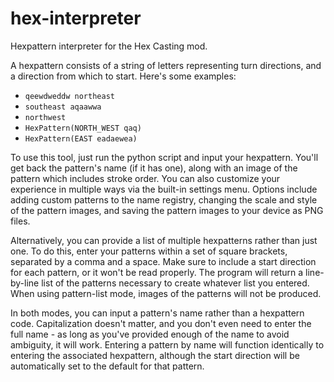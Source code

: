 # hex-interpreter
Hexpattern interpreter for the Hex Casting mod.

A hexpattern consists of a string of letters representing turn directions, and a direction from which to start.
Here's some examples:
- `qeewdweddw northeast`
- `southeast aqaawwa`
- `northwest`
- `HexPattern(NORTH_WEST qaq)`
- `HexPattern(EAST eadaewea)`

To use this tool, just run the python script and input your hexpattern. You'll get back the pattern's name (if it has one), along with an image of the pattern which includes stroke order. You can also customize your experience in multiple ways via the built-in settings menu. Options include adding custom patterns to the name registry, changing the scale and style of the pattern images, and saving the pattern images to your device as PNG files.

Alternatively, you can provide a list of multiple hexpatterns rather than just one. To do this, enter your patterns within a set of square brackets, separated by a comma and a space. Make sure to include a start direction for each pattern, or it won't be read properly. The program will return a line-by-line list of the patterns necessary to create whatever list you entered. When using pattern-list mode, images of the patterns will not be produced.

In both modes, you can input a pattern's name rather than a hexpattern code. Capitalization doesn't matter, and you don't even need to enter the full name - as long as you've provided enough of the name to avoid ambiguity, it will work. Entering a pattern by name will function identically to entering the associated hexpattern, although the start direction will be automatically set to the default for that pattern.

